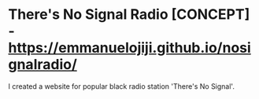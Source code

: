 # There's No Signal Radio [CONCEPT] - https://emmanuelojiji.github.io/nosignalradio/

I created a website for popular black radio station 'There's No Signal'. 
